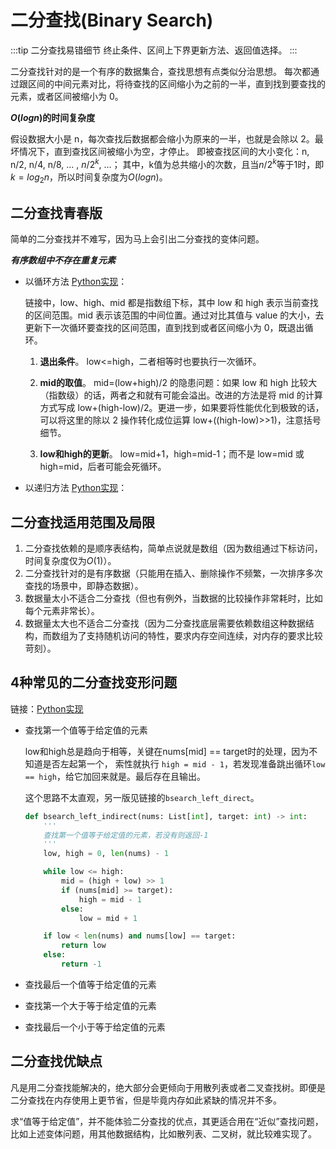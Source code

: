 # 二分查找(Binary Search)

:::tip 二分查找易错细节
终止条件、区间上下界更新方法、返回值选择。
:::

二分查找针对的是一个有序的数据集合，查找思想有点类似分治思想。
每次都通过跟区间的中间元素对比，将待查找的区间缩小为之前的一半，直到找到要查找的元素，或者区间被缩小为 0。

**$O(logn)$的时间复杂度**

假设数据大小是 n，每次查找后数据都会缩小为原来的一半，也就是会除以 2。最坏情况下，直到查找区间被缩小为空，才停止。
即被查找区间的大小变化：n, n/2, n/4, n/8, … , $n/2^k$, …；
其中，k值为总共缩小的次数，且当$n/2^k$等于1时，即$k=log_2{n}$，所以时间复杂度为$O(logn)$。

## 二分查找青春版

简单的二分查找并不难写，因为马上会引出二分查找的变体问题。

***有序数组中不存在重复元素***

- 以循环方法 [Python实现](https://github.com/vfa25/dataStructure-algorithm/blob/master/leetcode-notes/bsearch/bsearch_circle.py)：

  链接中，low、high、mid 都是指数组下标，其中 low 和 high 表示当前查找的区间范围。mid 表示该范围的中间位置。通过对比其值与 value 的大小，去更新下一次循环要查找的区间范围，直到找到或者区间缩小为 0，既退出循环。

  1. **退出条件**。
  low<=high，二者相等时也要执行一次循环。

  2. **mid的取值**。
  mid=(low+high)/2 的隐患问题：如果 low 和 high 比较大（指数级）的话，两者之和就有可能会溢出。改进的方法是将 mid 的计算方式写成 low+(high-low)/2。更进一步，如果要将性能优化到极致的话，可以将这里的除以 2 操作转化成位运算 low+((high-low)>>1)，注意括号细节。

  3. **low和high的更新**。
  low=mid+1，high=mid-1；而不是 low=mid 或 high=mid，后者可能会死循环。

- 以递归方法 [Python实现](https://github.com/vfa25/dataStructure-algorithm/blob/master/leetcode-notes/bsearch/bsearch_recursion.py)：

## 二分查找适用范围及局限

1. 二分查找依赖的是顺序表结构，简单点说就是数组（因为数组通过下标访问，时间复杂度仅为$O(1)$）。
2. 二分查找针对的是有序数据（只能用在插入、删除操作不频繁，一次排序多次查找的场景中，即静态数据）。
3. 数据量太小不适合二分查找（但也有例外，当数据的比较操作非常耗时，比如每个元素非常长）。
4. 数据量太大也不适合二分查找（因为二分查找底层需要依赖数组这种数据结构，而数组为了支持随机访问的特性，要求内存空间连续，对内存的要求比较苛刻）。

## 4种常见的二分查找变形问题

链接：[Python实现](https://github.com/vfa25/dataStructure-algorithm/blob/master/leetcode-notes/bsearch/bs_variants.py)

- 查找第一个值等于给定值的元素

  low和high总是趋向于相等，关键在nums[mid] == target时的处理，因为不知道是否左起第一个，
  索性就执行 `high = mid - 1`，若发现准备跳出循环`low == high`，给它加回来就是。最后存在且输出。

  这个思路不太直观，另一版见链接的`bsearch_left_direct`。

  ```py
  def bsearch_left_indirect(nums: List[int], target: int) -> int:
      '''
      查找第一个值等于给定值的元素，若没有则返回-1
      '''
      low, high = 0, len(nums) - 1

      while low <= high:
          mid = (high + low) >> 1
          if (nums[mid] >= target):
              high = mid - 1
          else:
              low = mid + 1

      if low < len(nums) and nums[low] == target:
          return low
      else:
          return -1
  ```

- 查找最后一个值等于给定值的元素

- 查找第一个大于等于给定值的元素

- 查找最后一个小于等于给定值的元素

## 二分查找优缺点

凡是用二分查找能解决的，绝大部分会更倾向于用散列表或者二叉查找树。即便是二分查找在内存使用上更节省，但是毕竟内存如此紧缺的情况并不多。

求“值等于给定值”，并不能体验二分查找的优点，其更适合用在“近似”查找问题，比如上述变体问题，用其他数据结构，比如散列表、二叉树，就比较难实现了。
